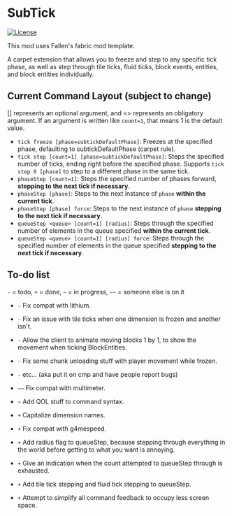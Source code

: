 # SubTick

[![License](https://img.shields.io/github/license/Fallen-Breath/fabric-mod-template.svg)](http://www.gnu.org/licenses/lgpl-3.0.html)

This mod uses Fallen's fabric mod template.

A carpet extension that allows you to freeze and step to any specific tick phase, as well as step through tile ticks, fluid ticks, block events, entities, and block entities individually.

## Current Command Layout (subject to change)

[] represents an optional argument, and <> represents an obligatory argument. If an argument is written like `count=1`, that means 1 is the default value.

- `tick freeze [phase=subtickDefaultPhase]`: Freezes at the specified phase, defaulting to subtickDefaultPhase (carpet rule).
- `tick step [count=1] [phase=subtickDefaultPhase]`: Steps the specified number of ticks, ending right before the specified phase. Supports `tick step 0 [phase]` to step to a different phase in the same tick.
- `phaseStep [count=1]`: Steps the specified number of phases forward, **stepping to the next tick if necessary**.
- `phaseStep [phase]`: Steps to the next instance of `phase` **within the current tick**.
- `phaseStep [phase] force`: Steps to the next instance of `phase` **stepping to the next tick if necessary**.
- `queueStep <queue> [count=1] [radius]`: Steps through the specified number of elements in the queue specified **within the current tick**.
- `queueStep <queue> [count=1] [radius] force`: Steps through the specified number of elements in the queue specified **stepping to the next tick if necessary**.

## To-do list

`-` = todo, `+` = done, `~` = in progress, `~~` = someone else is on it

- `-` Fix compat with lithium.
- `-` Fix an issue with tile ticks when one dimension is frozen and another isn't.
- `-` Allow the client to animate moving blocks 1 by 1, to show the movement when ticking BlockEntities.
- `-` Fix some chunk unloading stuff with player movement while frozen.
- `-` etc... (aka put it on cmp and have people report bugs)

- `~~` Fix compat with multimeter.
- `~` Add QOL stuff to command syntax.
- `+` Capitalize dimension names.
- `+` Fix compat with g4mespeed.
- `+` Add radius flag to queueStep, because stepping through everything in the world before getting to what you want is annoying.
- `+` Give an indication when the count attempted to queueStep through is exhausted.
- `+` Add tile tick stepping and fluid tick stepping to queueStep.
- `+` Attempt to simplify all command feedback to occupy less screen space.
